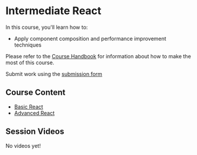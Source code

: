 # Intermediate React

In this course, you'll learn how to:

* Apply component composition and performance improvement techniques

Please refer to the [Course Handbook](/handbook) for information about how to make the most of this course.

Submit work using the [submission form](https://forms.gle/Zhtg2utHYWUhQbCB7)

## Course Content

* [Basic React](/basic-react)
* [Advanced React](/advanced-react)

## Session Videos

No videos yet!
